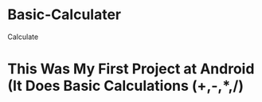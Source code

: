 # Basic-Calculater
Calculate<br>
<h1>This Was My First Project at Android (It Does Basic Calculations (+,-,*,/)</h1>
